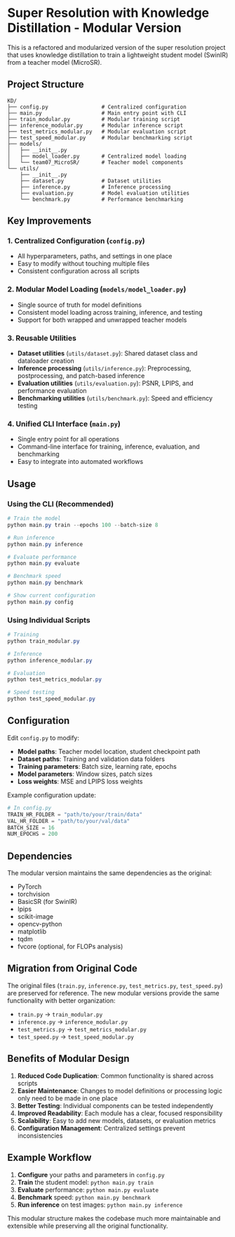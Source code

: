 # Super Resolution with Knowledge Distillation - Modular Version

This is a refactored and modularized version of the super resolution project that uses knowledge distillation to train a lightweight student model (SwinIR) from a teacher model (MicroSR).

## Project Structure

```
KD/
├── config.py                 # Centralized configuration
├── main.py                   # Main entry point with CLI
├── train_modular.py          # Modular training script
├── inference_modular.py      # Modular inference script
├── test_metrics_modular.py   # Modular evaluation script
├── test_speed_modular.py     # Modular benchmarking script
├── models/
│   ├── __init__.py
│   ├── model_loader.py       # Centralized model loading
│   └── team07_MicroSR/       # Teacher model components
└── utils/
    ├── __init__.py
    ├── dataset.py            # Dataset utilities
    ├── inference.py          # Inference processing
    ├── evaluation.py         # Model evaluation utilities
    └── benchmark.py          # Performance benchmarking
```

## Key Improvements

### 1. **Centralized Configuration** (`config.py`)
- All hyperparameters, paths, and settings in one place
- Easy to modify without touching multiple files
- Consistent configuration across all scripts

### 2. **Modular Model Loading** (`models/model_loader.py`)
- Single source of truth for model definitions
- Consistent model loading across training, inference, and testing
- Support for both wrapped and unwrapped teacher models

### 3. **Reusable Utilities**
- **Dataset utilities** (`utils/dataset.py`): Shared dataset class and dataloader creation
- **Inference processing** (`utils/inference.py`): Preprocessing, postprocessing, and patch-based inference
- **Evaluation utilities** (`utils/evaluation.py`): PSNR, LPIPS, and performance evaluation
- **Benchmarking utilities** (`utils/benchmark.py`): Speed and efficiency testing

### 4. **Unified CLI Interface** (`main.py`)
- Single entry point for all operations
- Command-line interface for training, inference, evaluation, and benchmarking
- Easy to integrate into automated workflows

## Usage

### Using the CLI (Recommended)

```powershell
# Train the model
python main.py train --epochs 100 --batch-size 8

# Run inference
python main.py inference

# Evaluate performance
python main.py evaluate

# Benchmark speed
python main.py benchmark

# Show current configuration
python main.py config
```

### Using Individual Scripts

```powershell
# Training
python train_modular.py

# Inference
python inference_modular.py

# Evaluation
python test_metrics_modular.py

# Speed testing
python test_speed_modular.py
```

## Configuration

Edit `config.py` to modify:

- **Model paths**: Teacher model location, student checkpoint path
- **Dataset paths**: Training and validation data folders
- **Training parameters**: Batch size, learning rate, epochs
- **Model parameters**: Window sizes, patch sizes
- **Loss weights**: MSE and LPIPS loss weights

Example configuration update:
```python
# In config.py
TRAIN_HR_FOLDER = "path/to/your/train/data"
VAL_HR_FOLDER = "path/to/your/val/data"
BATCH_SIZE = 16
NUM_EPOCHS = 200
```

## Dependencies

The modular version maintains the same dependencies as the original:

- PyTorch
- torchvision
- BasicSR (for SwinIR)
- lpips
- scikit-image
- opencv-python
- matplotlib
- tqdm
- fvcore (optional, for FLOPs analysis)

## Migration from Original Code

The original files (`train.py`, `inference.py`, `test_metrics.py`, `test_speed.py`) are preserved for reference. The new modular versions provide the same functionality with better organization:

- `train.py` → `train_modular.py`
- `inference.py` → `inference_modular.py`
- `test_metrics.py` → `test_metrics_modular.py`
- `test_speed.py` → `test_speed_modular.py`

## Benefits of Modular Design

1. **Reduced Code Duplication**: Common functionality is shared across scripts
2. **Easier Maintenance**: Changes to model definitions or processing logic only need to be made in one place
3. **Better Testing**: Individual components can be tested independently
4. **Improved Readability**: Each module has a clear, focused responsibility
5. **Scalability**: Easy to add new models, datasets, or evaluation metrics
6. **Configuration Management**: Centralized settings prevent inconsistencies

## Example Workflow

1. **Configure** your paths and parameters in `config.py`
2. **Train** the student model: `python main.py train`
3. **Evaluate** performance: `python main.py evaluate`
4. **Benchmark** speed: `python main.py benchmark`
5. **Run inference** on test images: `python main.py inference`

This modular structure makes the codebase much more maintainable and extensible while preserving all the original functionality.
